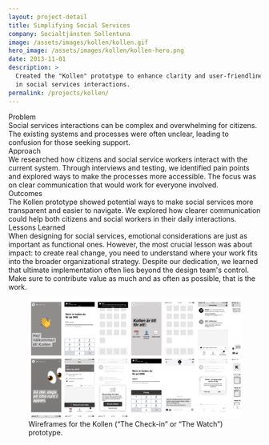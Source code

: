 ```yaml
---
layout: project-detail
title: Simplifying Social Services
company: Socialtjänsten Sollentuna
image: /assets/images/kollen/kollen.gif
hero_image: /assets/images/kollen/kollen-hero.png
date: 2013-11-01
description: >
  Created the "Kollen" prototype to enhance clarity and user-friendliness 
  in social services interactions.
permalink: /projects/kollen/
---
```


<div class="project-grid">
  <div class="grid-headline">Problem</div>
  <div class="grid-content">
    Social services interactions can be complex and overwhelming for citizens. The existing systems and processes were often unclear, leading to confusion for those seeking support.
  </div>
  
  <div class="grid-headline">Approach</div>
  <div class="grid-content">
    We researched how citizens and social service workers interact with the current system. Through interviews and testing, we identified pain points and explored ways to make the processes more accessible. The focus was on clear communication that would work for everyone involved.
  </div>

  <div class="grid-headline">Outcomes</div>
  <div class="grid-content">
    The Kollen prototype showed potential ways to make social services more transparent and easier to navigate. We explored how clearer communication could help both citizens and social workers in their daily interactions.
  </div>

  <div class="grid-headline">Lessons Learned</div>
  <div class="grid-content">
    When designing for social services, emotional considerations are just as important as functional ones. However, the most crucial lesson was about impact: to create real change, you need to understand where your work fits into the broader organizational strategy. Despite our dedication, we learned that ultimate implementation often lies beyond the design team's control. Make sure to contribute value as much and as often as possible, that is the work. 
  </div>
</div>

<figure class="project-image">
  <img src="/assets/images/kollen/hero-1.png" alt="Prototype sketches">
  <figcaption>Wireframes for the Kollen (“The Check-in” or “The Watch”) prototype.</figcaption>
</figure>

